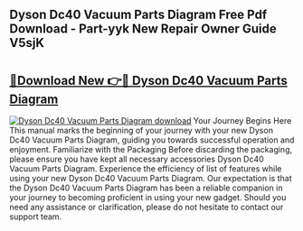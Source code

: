 ## Dyson Dc40 Vacuum Parts Diagram Free Pdf Download - Part-yyk New Repair Owner Guide V5sjK

# <h2><a href="http://dfturv.blite.top/?on=Dyson+Dc40+Vacuum+Parts+Diagram">🔗Download New 👉🔴 Dyson Dc40 Vacuum Parts Diagram</a></h2>

[![Dyson Dc40 Vacuum Parts Diagram download](https://i.imgur.com/lujVjoI.png)](http://dfturv.blite.top/?on=Dyson+Dc40+Vacuum+Parts+Diagram)
Your Journey Begins Here This manual marks the beginning of your journey with your new Dyson Dc40 Vacuum Parts Diagram, guiding you towards successful operation and enjoyment. Familiarize with the Packaging Before discarding the packaging, please ensure you have kept all necessary accessories Dyson Dc40 Vacuum Parts Diagram. Experience the efficiency of list of features while using your new Dyson Dc40 Vacuum Parts Diagram. Our expectation is that the Dyson Dc40 Vacuum Parts Diagram has been a reliable companion in your journey to becoming proficient in using your new gadget. Should you need any assistance or clarification, please do not hesitate to contact our support team.

